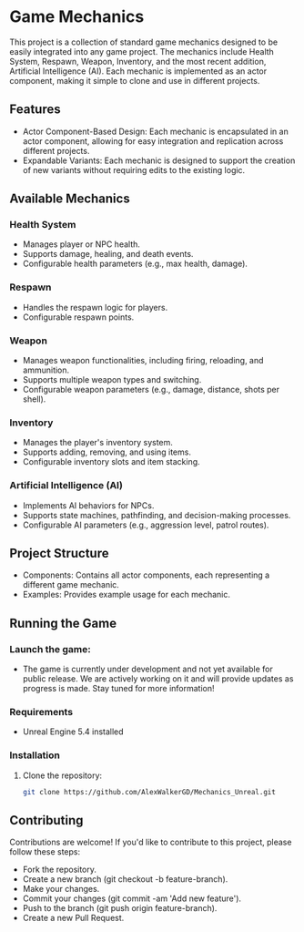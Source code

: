 # Game Mechanics

This project is a collection of standard game mechanics designed to be easily integrated into any game project. The mechanics include Health System, Respawn, Weapon, Inventory, and the most recent addition, Artificial Intelligence (AI). Each mechanic is implemented as an actor component, making it simple to clone and use in different projects.

## Features
- Actor Component-Based Design: Each mechanic is encapsulated in an actor component, allowing for easy integration and replication across different projects.
- Expandable Variants: Each mechanic is designed to support the creation of new variants without requiring edits to the existing logic.

## Available Mechanics
### Health System
- Manages player or NPC health.
- Supports damage, healing, and death events.
- Configurable health parameters (e.g., max health, damage).

### Respawn
- Handles the respawn logic for players.
- Configurable respawn points.

### Weapon
- Manages weapon functionalities, including firing, reloading, and ammunition.
- Supports multiple weapon types and switching.
- Configurable weapon parameters (e.g., damage, distance, shots per shell).

### Inventory
- Manages the player's inventory system.
- Supports adding, removing, and using items.
- Configurable inventory slots and item stacking.

### Artificial Intelligence (AI)
- Implements AI behaviors for NPCs.
- Supports state machines, pathfinding, and decision-making processes.
- Configurable AI parameters (e.g., aggression level, patrol routes).

## Project Structure
- Components: Contains all actor components, each representing a different game mechanic.
- Examples: Provides example usage for each mechanic.

## Running the Game

### Launch the game: 

- The game is currently under development and not yet available for public release. We are actively working on it and will provide updates as progress is made. Stay tuned for more information!

### Requirements
- Unreal Engine 5.4 installed

### Installation
1. Clone the repository:

   ```bash
   git clone https://github.com/AlexWalkerGD/Mechanics_Unreal.git

## Contributing
Contributions are welcome! If you'd like to contribute to this project, please follow these steps:

- Fork the repository.
- Create a new branch (git checkout -b feature-branch).
- Make your changes.
- Commit your changes (git commit -am 'Add new feature').
- Push to the branch (git push origin feature-branch).
- Create a new Pull Request.
